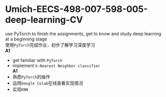 # Umich-EECS-498-007-598-005-deep-learning-CV
use PyTorch to finish the assignments, get to know and study deep learning at a beginning stage  
使用`PyTorch`完成作业，初步了解学习深度学习  
**A1**
- get familiar with `PyTorch`
- implement `k-Nearest Neighbor classifier`  
**A1**
- 熟悉`PyTorch`的操作
- 运用`Google Colab`在线查看实现情况
- 实现`KNN`
